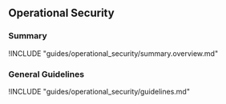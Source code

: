 ## Operational Security

### Summary

!INCLUDE "guides/operational_security/summary.overview.md"

### General Guidelines

!INCLUDE "guides/operational_security/guidelines.md"
